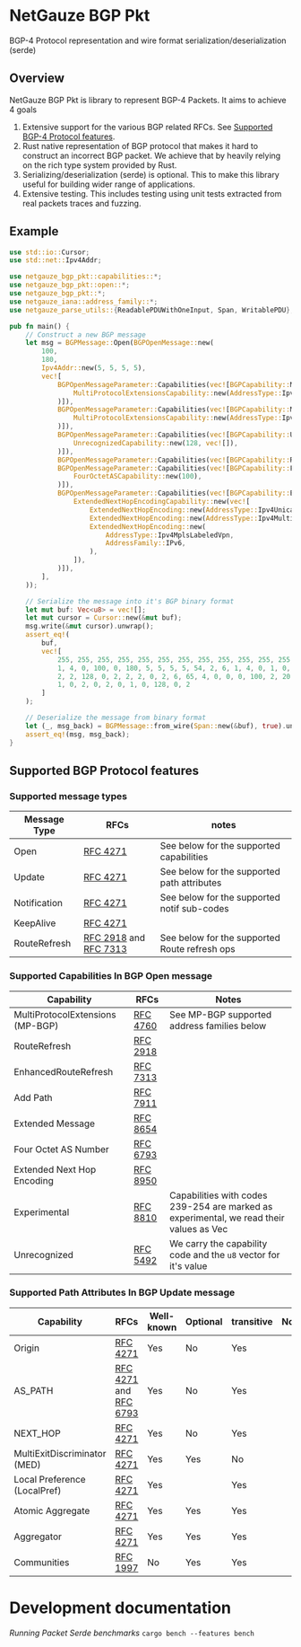 # NetGauze BGP Pkt

BGP-4 Protocol representation and wire format serialization/deserialization (serde)

## Overview

NetGauze BGP Pkt is library to represent BGP-4 Packets. It aims to achieve 4 goals

1. Extensive support for the various BGP related RFCs.
   See [Supported BGP-4 Protocol features](#Supported-BGP-Protocol-features).
2. Rust native representation of BGP protocol that makes it hard to construct an incorrect BGP packet. We achieve that
   by heavily relying on the rich type system provided by Rust.
3. Serializing/deserialization (serde) is optional. This to make this library useful for building wider range of
   applications.
4. Extensive testing. This includes testing using unit tests extracted from real packets traces and fuzzing.

## Example

```rust
use std::io::Cursor;
use std::net::Ipv4Addr;

use netgauze_bgp_pkt::capabilities::*;
use netgauze_bgp_pkt::open::*;
use netgauze_bgp_pkt::*;
use netgauze_iana::address_family::*;
use netgauze_parse_utils::{ReadablePDUWithOneInput, Span, WritablePDU};

pub fn main() {
    // Construct a new BGP message
    let msg = BGPMessage::Open(BGPOpenMessage::new(
        100,
        180,
        Ipv4Addr::new(5, 5, 5, 5),
        vec![
            BGPOpenMessageParameter::Capabilities(vec![BGPCapability::MultiProtocolExtensions(
                MultiProtocolExtensionsCapability::new(AddressType::Ipv4Unicast),
            )]),
            BGPOpenMessageParameter::Capabilities(vec![BGPCapability::MultiProtocolExtensions(
                MultiProtocolExtensionsCapability::new(AddressType::Ipv4MplsLabeledVpn),
            )]),
            BGPOpenMessageParameter::Capabilities(vec![BGPCapability::Unrecognized(
                UnrecognizedCapability::new(128, vec![]),
            )]),
            BGPOpenMessageParameter::Capabilities(vec![BGPCapability::RouteRefresh]),
            BGPOpenMessageParameter::Capabilities(vec![BGPCapability::FourOctetAS(
                FourOctetASCapability::new(100),
            )]),
            BGPOpenMessageParameter::Capabilities(vec![BGPCapability::ExtendedNextHopEncoding(
                ExtendedNextHopEncodingCapability::new(vec![
                    ExtendedNextHopEncoding::new(AddressType::Ipv4Unicast, AddressFamily::IPv6),
                    ExtendedNextHopEncoding::new(AddressType::Ipv4Multicast, AddressFamily::IPv6),
                    ExtendedNextHopEncoding::new(
                        AddressType::Ipv4MplsLabeledVpn,
                        AddressFamily::IPv6,
                    ),
                ]),
            )]),
        ],
    ));

    // Serialize the message into it's BGP binary format
    let mut buf: Vec<u8> = vec![];
    let mut cursor = Cursor::new(&mut buf);
    msg.write(&mut cursor).unwrap();
    assert_eq!(
        buf,
        vec![
            255, 255, 255, 255, 255, 255, 255, 255, 255, 255, 255, 255, 255, 255, 255, 255, 0, 83,
            1, 4, 0, 100, 0, 180, 5, 5, 5, 5, 54, 2, 6, 1, 4, 0, 1, 0, 1, 2, 6, 1, 4, 0, 1, 0, 128,
            2, 2, 128, 0, 2, 2, 2, 0, 2, 6, 65, 4, 0, 0, 0, 100, 2, 20, 5, 18, 0, 1, 0, 1, 0, 2, 0,
            1, 0, 2, 0, 2, 0, 1, 0, 128, 0, 2
        ]
    );

    // Deserialize the message from binary format
    let (_, msg_back) = BGPMessage::from_wire(Span::new(&buf), true).unwrap();
    assert_eq!(msg, msg_back);
}
```

## Supported BGP Protocol features

### Supported message types

| Message Type | RFCs                                                                                                                    | notes                                         |
|--------------|-------------------------------------------------------------------------------------------------------------------------|-----------------------------------------------|
| Open         | [RFC 4271](https://datatracker.ietf.org/doc/html/rfc4271)                                                               | See below for the supported capabilities      |
| Update       | [RFC 4271](https://datatracker.ietf.org/doc/html/rfc4271)                                                               | See below for the supported path attributes   |
| Notification | [RFC 4271](https://datatracker.ietf.org/doc/html/rfc4271)                                                               | See below for the supported notif sub-codes   |
| KeepAlive    | [RFC 4271](https://datatracker.ietf.org/doc/html/rfc4271)                                                               |                                               |
| RouteRefresh | [RFC 2918](https://datatracker.ietf.org/doc/html/rfc2918) and [RFC 7313](https://datatracker.ietf.org/doc/html/rfc7313) | See below for the supported Route refresh ops |

### Supported Capabilities In BGP Open message

| Capability                       | RFCs                                                      | Notes                                                                                       |
|----------------------------------|-----------------------------------------------------------|---------------------------------------------------------------------------------------------|
| MultiProtocolExtensions (MP-BGP) | [RFC 4760](https://datatracker.ietf.org/doc/html/rfc4760) | See MP-BGP supported address families below                                                 |
| RouteRefresh                     | [RFC 2918](https://datatracker.ietf.org/doc/html/rfc2918) |                                                                                             |
| EnhancedRouteRefresh             | [RFC 7313](https://datatracker.ietf.org/doc/html/rfc7313) |                                                                                             |
| Add Path                         | [RFC 7911](https://datatracker.ietf.org/doc/html/RFC7911) |                                                                                             |
| Extended Message                 | [RFC 8654](https://datatracker.ietf.org/doc/html/RFC8654) |                                                                                             |
| Four Octet AS Number             | [RFC 6793](https://datatracker.ietf.org/doc/html/RFC6793) |                                                                                             |
| Extended Next Hop Encoding       | [RFC 8950](https://datatracker.ietf.org/doc/html/rfc8950) |                                                                                             |
| Experimental                     | [RFC 8810](https://datatracker.ietf.org/doc/html/RFC8810) | Capabilities with codes 239-254 are marked as experimental, we read their values as Vec<u8> |
| Unrecognized                     | [RFC 5492](https://datatracker.ietf.org/doc/html/rfc5492) | We carry the capability code and the `u8` vector for it's value                             |

### Supported Path Attributes In BGP Update message

| Capability                   | RFCs                                                                                                                    | Well-known | Optional | transitive | Notes |
|------------------------------|-------------------------------------------------------------------------------------------------------------------------|------------|----------|------------|-------|
| Origin                       | [RFC 4271](https://datatracker.ietf.org/doc/html/rfc4271)                                                               | Yes        | No       | Yes        |       |
| AS_PATH                      | [RFC 4271](https://datatracker.ietf.org/doc/html/rfc4271) and [RFC 6793](https://datatracker.ietf.org/doc/html/rfc6793) | Yes        | No       | Yes        |       |
| NEXT_HOP                     | [RFC 4271](https://datatracker.ietf.org/doc/html/rfc4271)                                                               | Yes        | No       | Yes        |       |
| MultiExitDiscriminator (MED) | [RFC 4271](https://datatracker.ietf.org/doc/html/rfc4271)                                                               | Yes        | Yes      | No         |       |
| Local Preference (LocalPref) | [RFC 4271](https://datatracker.ietf.org/doc/html/rfc4271)                                                               | Yes        |          | Yes        |       |
| Atomic Aggregate             | [RFC 4271](https://datatracker.ietf.org/doc/html/rfc4271)                                                               | Yes        | Yes      | Yes        |       |
| Aggregator                   | [RFC 4271](https://datatracker.ietf.org/doc/html/rfc4271)                                                               | Yes        | Yes      | Yes        |       |
| Communities                  | [RFC 1997](https://datatracker.ietf.org/doc/html/rfc1997)                                                               | No         | Yes      | Yes        |       |

# Development documentation

*Running Packet Serde benchmarks*
```cargo bench --features bench```

